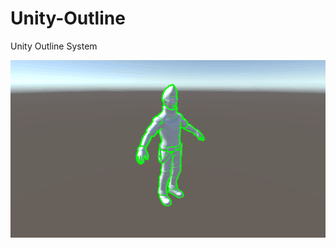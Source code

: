 # Unity-Outline
Unity Outline System

![Screenshot](https://github.com/Asixa/Unity-Outline/blob/master/ScreenShot.png?raw=true "Screenshot")
